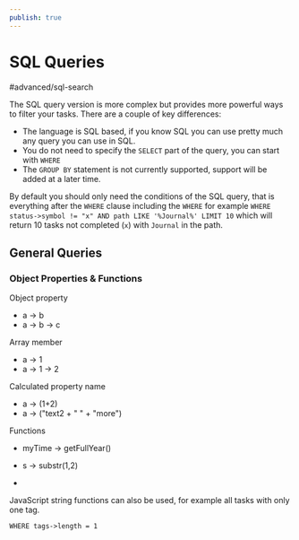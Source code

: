 ```yaml
---
publish: true
---
```


# SQL Queries

<span class="related-pages">#advanced/sql-search</span>

The SQL query version is more complex but provides more powerful ways to filter your tasks. There are a couple of key differences:

- The language is SQL based, if you know SQL you can use pretty much any query you can use in SQL.
- You do not need to specify the `SELECT` part of the query, you can start with `WHERE`
- The `GROUP BY` statement is not currently supported, support will be added at a later time.

By default you should only need the conditions of the SQL query, that is everything after the `WHERE` clause including the `WHERE` for example `WHERE status->symbol != "x" AND path LIKE '%Journal%' LIMIT 10` which will return 10 tasks not completed (`x`) with `Journal` in the path.

## General Queries

### Object Properties & Functions

Object property

- a -> b
- a -> b -> c

Array member

- a -> 1
- a -> 1 -> 2

Calculated property name

- a -> (1+2)
- a -> ("text2 + " " + "more")

Functions

- myTime -> getFullYear()
- s -> substr(1,2)

-

JavaScript string functions can also be used, for example all tasks with only one tag.

`WHERE tags->length = 1`
